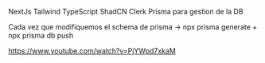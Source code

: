 <!-- Tecnologías -->

NextJs
Tailwind
TypeScript
ShadCN
Clerk
Prisma para gestion de la DB

Cada vez que modifiquemos el schema de prisma -> npx prisma generate + npx prisma db push

https://www.youtube.com/watch?v=PjYWpd7xkaM

